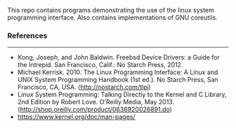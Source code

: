 This repo contains programs demonstrating the use of the linux system
programming interface. Also contains implementations of GNU coreutils.

### References
----
* Kong, Joseph, and John Baldwin. Freebsd Device Drivers: a Guide for the
  Intrepid. San Francisco, Calif.: No Starch Press, 2012.
* Michael Kerrisk. 2010. The Linux Programming Interface: A Linux and UNIX System Programming Handbook (1st ed.).
 No Starch Press, San Francisco, CA, USA. (http://nostarch.com/tlpi)
* Linux System Programming: Talking Directly to the Kernel and C Library, 2nd Edition by Robert Love. O'Reilly Media,
 May 2013. (http://shop.oreilly.com/product/0636920026891.do)
* https://www.kernel.org/doc/man-pages/
